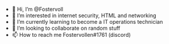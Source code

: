 - 👋 Hi, I’m @Fostervoll
- 👀 I’m interested in internet security, HTML and networking
- 🌱 I’m currently learning to become a IT operations technician
- 💞️ I’m looking to collaborate on random stuff
- 📫 How to reach me Fostervollen#1761 (discord)
